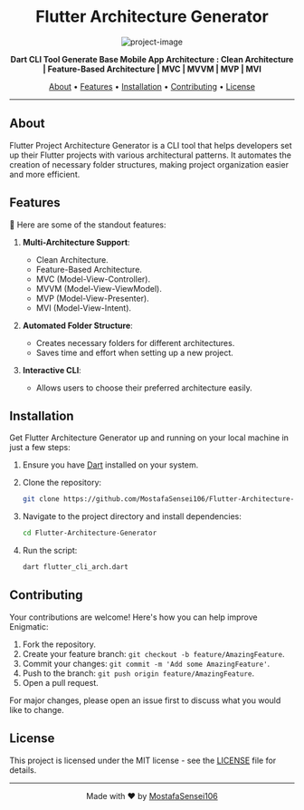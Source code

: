<h1 align="center">Flutter Architecture Generator</h1>

<p align="center"><img src="https://socialify.git.ci/MostafaSensei106/Enigmatic/image?font=KoHo&language=1&logo=https%3A%2F%2Favatars.githubusercontent.com%2Fu%2F138288138%3Fv%3D4&name=1&owner=1&pattern=Floating+Cogs&theme=Light" alt="project-image"></p>

<p align="center">
    <strong>Dart CLI Tool Generate Base Mobile App Architecture : 
    Clean Architecture | Feature-Based Architecture | MVC | MVVM | MVP | MVI </strong>
</p>

<p align="center">
    <a href="#about">About</a> •
    <a href="#features">Features</a> •
    <a href="#installation">Installation</a> •
    <a href="#contributing">Contributing</a> •
    <a href="#license">License</a>
</p>

---

## About

Flutter Project Architecture Generator is a CLI tool that helps developers set up their Flutter projects with various architectural patterns. It automates the creation of necessary folder structures, making project organization easier and more efficient.

## Features

🌟 Here are some of the standout features:

1. **Multi-Architecture Support**:
    - Clean Architecture.
    - Feature-Based Architecture.
    - MVC (Model-View-Controller).
    - MVVM (Model-View-ViewModel).
    - MVP (Model-View-Presenter).
    - MVI (Model-View-Intent).

2. **Automated Folder Structure**:
    - Creates necessary folders for different architectures.
    - Saves time and effort when setting up a new project.

3. **Interactive CLI**:
    - Allows users to choose their preferred architecture easily.

## Installation

Get Flutter Architecture Generator up and running on your local machine in just a few steps:

1. Ensure you have [Dart](https://dart.dev/get-dart) installed on your system.
2. Clone the repository:

     ```bash
     git clone https://github.com/MostafaSensei106/Flutter-Architecture-Generator.git
     ```

3. Navigate to the project directory and install dependencies:

     ```bash
     cd Flutter-Architecture-Generator
    ```

4. Run the script:

     ```bash
     dart flutter_cli_arch.dart
     ```

## Contributing

Your contributions are welcome! Here's how you can help improve Enigmatic:

1. Fork the repository.
2. Create your feature branch: `git checkout -b feature/AmazingFeature`.
3. Commit your changes: `git commit -m 'Add some AmazingFeature'`.
4. Push to the branch: `git push origin feature/AmazingFeature`.
5. Open a pull request.

For major changes, please open an issue first to discuss what you would like to change.

## License

This project is licensed under the MIT license - see the [LICENSE](LICENSE) file for details.

---

<p align="center">
    Made with ❤️ by <a href="https://github.com/MostafaSensei106">MostafaSensei106</a>
</p>
